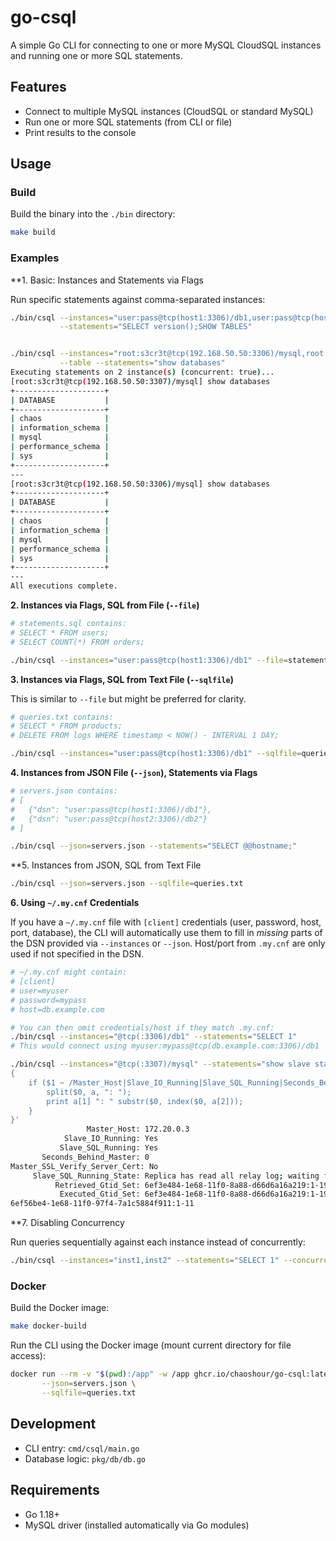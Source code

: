 # go-csql

A simple Go CLI for connecting to one or more MySQL CloudSQL instances and running one or more SQL statements.

## Features

- Connect to multiple MySQL instances (CloudSQL or standard MySQL)
- Run one or more SQL statements (from CLI or file)
- Print results to the console

## Usage

### Build

Build the binary into the `./bin` directory:

```bash
make build
```

### Examples

**1. Basic: Instances and Statements via Flags

Run specific statements against comma-separated instances:

```bash
./bin/csql --instances="user:pass@tcp(host1:3306)/db1,user:pass@tcp(host2:3306)/db2" \
           --statements="SELECT version();SHOW TABLES"


./bin/csql --instances="root:s3cr3t@tcp(192.168.50.50:3306)/mysql,root:s3cr3t@tcp(192.168.50.50:3307)/mysql" \
           --table --statements="show databases"
Executing statements on 2 instance(s) (concurrent: true)...
[root:s3cr3t@tcp(192.168.50.50:3307)/mysql] show databases
+--------------------+
| DATABASE           |
+--------------------+
| chaos              |
| information_schema |
| mysql              |
| performance_schema |
| sys                |
+--------------------+
---
[root:s3cr3t@tcp(192.168.50.50:3306)/mysql] show databases
+--------------------+
| DATABASE           |
+--------------------+
| chaos              |
| information_schema |
| mysql              |
| performance_schema |
| sys                |
+--------------------+
---
All executions complete.

```

**2. Instances via Flags, SQL from File (`--file`)**

```bash
# statements.sql contains:
# SELECT * FROM users;
# SELECT COUNT(*) FROM orders;

./bin/csql --instances="user:pass@tcp(host1:3306)/db1" --file=statements.sql
```

**3. Instances via Flags, SQL from Text File (`--sqlfile`)**

This is similar to `--file` but might be preferred for clarity.

```bash
# queries.txt contains:
# SELECT * FROM products;
# DELETE FROM logs WHERE timestamp < NOW() - INTERVAL 1 DAY;

./bin/csql --instances="user:pass@tcp(host1:3306)/db1" --sqlfile=queries.txt
```

**4. Instances from JSON File (`--json`), Statements via Flags**

```bash
# servers.json contains:
# [
#   {"dsn": "user:pass@tcp(host1:3306)/db1"},
#   {"dsn": "user:pass@tcp(host2:3306)/db2"}
# ]

./bin/csql --json=servers.json --statements="SELECT @@hostname;"
```

**5. Instances from JSON, SQL from Text File

```bash
./bin/csql --json=servers.json --sqlfile=queries.txt
```

**6. Using `~/.my.cnf` Credentials**

If you have a `~/.my.cnf` file with `[client]` credentials (user, password, host, port, database), the CLI will automatically use them to fill in *missing* parts of the DSN provided via `--instances` or `--json`. Host/port from `.my.cnf` are only used if not specified in the DSN.

```bash
# ~/.my.cnf might contain:
# [client]
# user=myuser
# password=mypass
# host=db.example.com

# You can then omit credentials/host if they match .my.cnf:
./bin/csql --instances="@tcp(:3306)/db1" --statements="SELECT 1"
# This would connect using myuser:mypass@tcp(db.example.com:3306)/db1

./bin/csql --instances="@tcp(:3307)/mysql" --statements="show slave status\G" | awk -v RS='\n ' '
{
    if ($1 ~ /Master_Host|Slave_IO_Running|Slave_SQL_Running|Seconds_Behind_Master|Retrieved_Gtid_Set|Executed_Gtid_Set/) {
        split($0, a, ": ");
        print a[1] ": " substr($0, index($0, a[2]));
    }
}'
                 Master_Host: 172.20.0.3
            Slave_IO_Running: Yes
           Slave_SQL_Running: Yes
       Seconds_Behind_Master: 0
Master_SSL_Verify_Server_Cert: No
     Slave_SQL_Running_State: Replica has read all relay log; waiting for more updates
          Retrieved_Gtid_Set: 6ef3e484-1e68-11f0-8a88-d66d6a16a219:1-196
           Executed_Gtid_Set: 6ef3e484-1e68-11f0-8a88-d66d6a16a219:1-196,
6ef56be4-1e68-11f0-97f4-7a1c5884f911:1-11
```

**7. Disabling Concurrency

Run queries sequentially against each instance instead of concurrently:

```bash
./bin/csql --instances="inst1,inst2" --statements="SELECT 1" --concurrent=false
```

### Docker

Build the Docker image:

```bash
make docker-build
```

Run the CLI using the Docker image (mount current directory for file access):

```bash
docker run --rm -v "$(pwd):/app" -w /app ghcr.io/chaoshour/go-csql:latest \
       --json=servers.json \
       --sqlfile=queries.txt
```

## Development

- CLI entry: `cmd/csql/main.go`
- Database logic: `pkg/db/db.go`

## Requirements

- Go 1.18+
- MySQL driver (installed automatically via Go modules)
